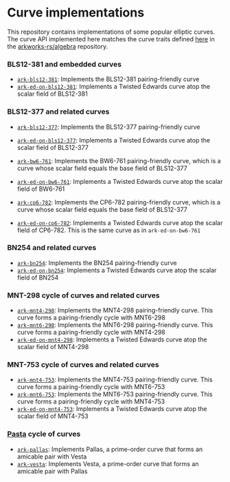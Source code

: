 # Curve implementations

This repository contains implementations of some popular elliptic curves. The curve API implemented here matches the curve traits defined [here](https://github.com/arkworks-rs/algebra/blob/master/ec/src/lib.rs) in the [arkworks-rs/algebra](https://github.com/arkworks-rs/algebra) repository.

### BLS12-381 and embedded curves
* [`ark-bls12-381`](bls12_381): Implements the BLS12-381 pairing-friendly curve
* [`ark-ed-on-bls12-381`](ed_on_bls12_381): Implements a Twisted Edwards curve atop the scalar field of BLS12-381

### BLS12-377 and related curves
* [`ark-bls12-377`](bls12_377): Implements the BLS12-377 pairing-friendly curve
* [`ark-ed-on-bls12-377`](ed_on_bls12_377): Implements a Twisted Edwards curve atop the scalar field of BLS12-377

* [`ark-bw6-761`](bw6_761): Implements the BW6-761 pairing-friendly curve, which is a curve whose scalar field equals the base field of BLS12-377
* [`ark-ed-on-bw6-761`](ed_on_bw6_761): Implements a Twisted Edwards curve atop the scalar field of BW6-761

* [`ark-cp6-782`](cp6_782): Implements the CP6-782 pairing-friendly curve, which is a curve whose scalar field equals the base field of BLS12-377
* [`ark-ed-on-cp6-782`](ed_on_cp6_782): Implements a Twisted Edwards curve atop the scalar field of CP6-782. This is the same curve as in `ark-ed-on-bw6-761`

### BN254 and related curves
* [`ark-bn254`](bn254): Implements the BN254 pairing-friendly curve
* [`ark-ed-on-bn254`](ed_on_bn254): Implements a Twisted Edwards curve atop the scalar field of BN254

### MNT-298 cycle of curves and related curves
* [`ark-mnt4-298`](mnt4_298): Implements the MNT4-298 pairing-friendly curve. This curve forms a pairing-friendly cycle with MNT6-298
* [`ark-mnt6-298`](mnt6_298): Implements the MNT6-298 pairing-friendly curve. This curve forms a pairing-friendly cycle with MNT4-298
* [`ark-ed-on-mnt4-298`](ed_on_mnt4_298): Implements a Twisted Edwards curve atop the scalar field of MNT4-298

### MNT-753 cycle of curves and related curves
* [`ark-mnt4-753`](mnt4_753): Implements the MNT4-753 pairing-friendly curve. This curve forms a pairing-friendly cycle with MNT6-753
* [`ark-mnt6-753`](mnt6_753): Implements the MNT6-753 pairing-friendly curve. This curve forms a pairing-friendly cycle with MNT4-753
* [`ark-ed-on-mnt4-753`](ed_on_mnt4_753): Implements a Twisted Edwards curve atop the scalar field of MNT4-753

### [Pasta](https://electriccoin.co/blog/the-pasta-curves-for-halo-2-and-beyond/) cycle of curves
* [`ark-pallas`](pallas): Implements Pallas, a prime-order curve that forms an amicable pair with Vesta
* [`ark-vesta`](vesta): Implements Vesta, a prime-order curve that forms an amicable pair with Pallas
